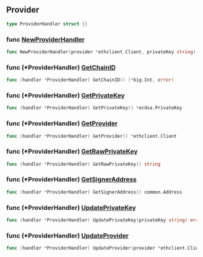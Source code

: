 
## Provider

```go
type ProviderHandler struct {}
```

### func [NewProviderHandler](<https://github.com/web3sdks/go-sdk/blob/main/web3sdks/provider_handler.go#L22>)

```go
func NewProviderHandler(provider *ethclient.Client, privateKey string) (*ProviderHandler, error)
```

### func \(\*ProviderHandler\) [GetChainID](<https://github.com/web3sdks/go-sdk/blob/main/web3sdks/provider_handler.go#L64>)

```go
func (handler *ProviderHandler) GetChainID() (*big.Int, error)
```

### func \(\*ProviderHandler\) [GetPrivateKey](<https://github.com/web3sdks/go-sdk/blob/main/web3sdks/provider_handler.go#L60>)

```go
func (handler *ProviderHandler) GetPrivateKey() *ecdsa.PrivateKey
```

### func \(\*ProviderHandler\) [GetProvider](<https://github.com/web3sdks/go-sdk/blob/main/web3sdks/provider_handler.go#L48>)

```go
func (handler *ProviderHandler) GetProvider() *ethclient.Client
```

### func \(\*ProviderHandler\) [GetRawPrivateKey](<https://github.com/web3sdks/go-sdk/blob/main/web3sdks/provider_handler.go#L56>)

```go
func (handler *ProviderHandler) GetRawPrivateKey() string
```

### func \(\*ProviderHandler\) [GetSignerAddress](<https://github.com/web3sdks/go-sdk/blob/main/web3sdks/provider_handler.go#L52>)

```go
func (handler *ProviderHandler) GetSignerAddress() common.Address
```

### func \(\*ProviderHandler\) [UpdatePrivateKey](<https://github.com/web3sdks/go-sdk/blob/main/web3sdks/provider_handler.go#L40>)

```go
func (handler *ProviderHandler) UpdatePrivateKey(privateKey string) error
```

### func \(\*ProviderHandler\) [UpdateProvider](<https://github.com/web3sdks/go-sdk/blob/main/web3sdks/provider_handler.go#L36>)

```go
func (handler *ProviderHandler) UpdateProvider(provider *ethclient.Client)
```
